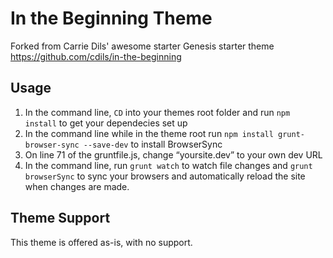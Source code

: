 # In the Beginning Theme

Forked from Carrie Dils' awesome starter Genesis starter theme https://github.com/cdils/in-the-beginning


## Usage

1. In the command line, `CD` into your themes root folder and run `npm install` to get your dependecies set up
2. In the command line while in the theme root run `npm install grunt-browser-sync --save-dev` to install BrowserSync
3. On line 71 of the gruntfile.js, change “yoursite.dev” to your own dev URL
4. In the command line, run `grunt watch` to watch file changes and `grunt browserSync` to sync your browsers and automatically reload the site when changes are made.


## Theme Support

This theme is offered as-is, with no support.
